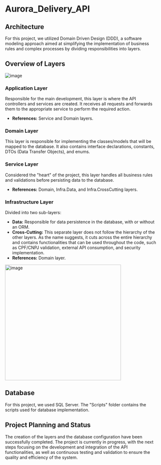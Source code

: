 # Aurora_Delivery_API

## Architecture

For this project, we utilized Domain Driven Design (DDD), a software modeling approach aimed at simplifying the implementation of business rules and complex processes by dividing responsibilities into layers.

## Overview of Layers

![image](https://github.com/carolineshimada/Aurora_Delivery_API/assets/71412867/9229e9b0-cfdf-4350-aef9-f59b8740911c)

### Application Layer
Responsible for the main development, this layer is where the API controllers and services are created. It receives all requests and forwards them to the appropriate service to perform the required action.
- **References:** Service and Domain layers.

### Domain Layer
This layer is responsible for implementing the classes/models that will be mapped to the database. It also contains interface declarations, constants, DTOs (Data Transfer Objects), and enums.

### Service Layer
Considered the "heart" of the project, this layer handles all business rules and validations before persisting data to the database.
- **References:** Domain, Infra.Data, and Infra.CrossCutting layers.

### Infrastructure Layer
Divided into two sub-layers:
- **Data:** Responsible for data persistence in the database, with or without an ORM.
- **Cross-Cutting:** This separate layer does not follow the hierarchy of the other layers. As the name suggests, it cuts across the entire hierarchy and contains functionalities that can be used throughout the code, such as CPF/CNPJ validation, external API consumption, and security implementation.
- **References:** Domain layer.

<img width="382" alt="image" src="https://github.com/carolineshimada/Aurora_Delivery_API/assets/71412867/831d0ae6-a116-4374-bb01-417dfc9977c1">



## Database

For this project, we used SQL Server. The "Scripts" folder contains the scripts used for database implementation.

## Project Planning and Status

The creation of the layers and the database configuration have been successfully completed. The project is currently in progress, with the next steps focusing on the development and integration of the API functionalities, as well as continuous testing and validation to ensure the quality and efficiency of the system.
